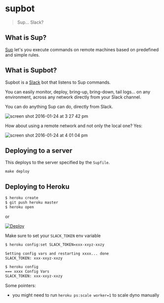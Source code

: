 # supbot

> Sup... Slack?

## What is Sup?

[Sup](https://github.com/pressly/sup) let's you execute commands on remote
machines based on predefined and simple rules.

## What is Supbot?

Supbot is a [Slack](https://www.slack.com) bot that listens to Sup commands.

You can easily monitor, deploy, bring-up, bring-down, tail logs... on any
environment, across any network directly from your Slack channel.

You can do anything Sup can do, directly from Slack.

![screen shot 2016-01-24 at 3 27 42 pm](https://cloud.githubusercontent.com/assets/385670/12538719/1a5c1f48-c2af-11e5-94d9-0be574897f67.png)

How about using a remote network and not only the local one? Yes:

![screen shot 2016-01-24 at 4 01 04 pm](https://cloud.githubusercontent.com/assets/385670/12538901/cee918b8-c2b3-11e5-9974-b4f8a68fea46.png)

## Deploying to a server

This deploys to the server specified by the `Supfile`.

```
make deploy
```

## Deploying to Heroku

```sh
$ heroku create
$ git push heroku master
$ heroku open
```
or

[![Deploy](https://www.herokucdn.com/deploy/button.png)](https://heroku.com/deploy)

Make sure to set your `SLACK_TOKEN` env variable

```sh
$ heroku config:set SLACK_TOKEN=xxx-xxyz-xxzy

Setting config vars and restarting xxxx... done
SLACK_TOKEN: xxx-xxyz-xxzy

$ heroku config
=== xxxx Config Vars
SLACK_TOKEN: xxx-xxyz-xxzy
```

Some pointers:

- you might need to run `heroku ps:scale worker=1` to scale dyno manually

